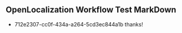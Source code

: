 ## OpenLocalization Workflow Test MarkDown
* 712e2307-cc0f-434a-a264-5cd3ec844a1b thanks!

<!--HONumber=Jul16_HO5-->


